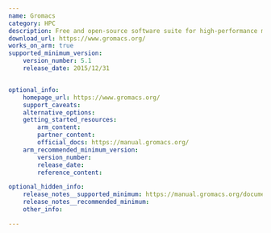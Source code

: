```yaml
---
name: Gromacs
category: HPC
description: Free and open-source software suite for high-performance molecular dynamics and output analysis
download_url: https://www.gromacs.org/
works_on_arm: true
supported_minimum_version:
    version_number: 5.1
    release_date: 2015/12/31


optional_info:
    homepage_url: https://www.gromacs.org/
    support_caveats:
    alternative_options:
    getting_started_resources:
        arm_content: 
        partner_content: 
        official_docs: https://manual.gromacs.org/
    arm_recommended_minimum_version:
        version_number:
        release_date:
        reference_content:

optional_hidden_info:
    release_notes__supported_minimum: https://manual.gromacs.org/documentation/5.1/ReleaseNotes/index.html
    release_notes__recommended_minimum:
    other_info:

---
```

